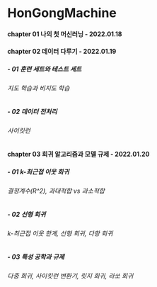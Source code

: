 # HonGongMachine

#### chapter 01 나의 첫 머신러닝 - 2022.01.18


#### chapter 02 데이터 다루기 - 2022.01.19
##### - 01 훈련 세트와 테스트 세트
###### 지도 학습과 비지도 학습
##### - 02 데이터 전처리
###### 사이킷런


#### chapter 03 회귀 알고리즘과 모델 규제 - 2022.01.20
##### - 01 k-최근접 이웃 회귀
###### 결정계수(R^2), 과대적합 vs 과소적합
##### - 02 선형 회귀
###### k-최근접 이웃 한계, 선형 회귀, 다항 회귀
##### - 03 특성 공학과 규제
###### 다중 회귀, 사이킷런 변환기, 릿지 회귀, 라쏘 회귀
